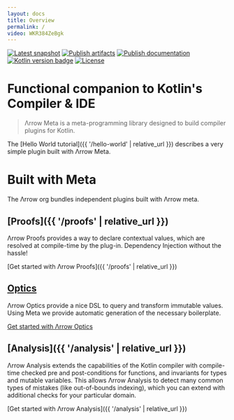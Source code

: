 ```yaml
---
layout: docs
title: Overview
permalink: /
video: WKR384ZeBgk
---
```


[![Latest snapshot](https://img.shields.io/maven-metadata/v?color=0576b6&label=latest%20snapshot&metadataUrl=https%3A%2F%2Foss.sonatype.org%2Fservice%2Flocal%2Frepositories%2Fsnapshots%2Fcontent%2Fio%2Farrow-kt%2Farrow-meta%2Fmaven-metadata.xml)](https://oss.sonatype.org/service/local/repositories/snapshots/content/io/arrow-kt/arrow-meta/)
[![Publish artifacts](https://github.com/arrow-kt/arrow-meta/workflows/Publish%20Artifacts/badge.svg)](https://github.com/arrow-kt/arrow-meta/actions?query=workflow%3A%22Publish+Artifacts%22)
[![Publish documentation](https://github.com/arrow-kt/arrow-meta/workflows/Publish%20Documentation/badge.svg)](https://github.com/arrow-kt/arrow-meta/actions?query=workflow%3A%22Publish+Documentation%22)
[![Kotlin version badge](https://img.shields.io/badge/kotlin-1.5-blue.svg)](https://kotlinlang.org/docs/whatsnew15.html)
[![License](https://img.shields.io/badge/License-Apache%202.0-blue.svg)](http://www.apache.org/licenses/LICENSE-2.0)

# Functional companion to Kotlin's Compiler & IDE

> Λrrow Meta is a meta-programming library designed to build compiler plugins for Kotlin.

The [Hello World tutorial]({{ '/hello-world' | relative_url }}) describes a very simple plugin built with Λrrow Meta. 

# Built with Meta

The Λrrow org bundles independent plugins built with Λrrow meta.

## [Proofs]({{ '/proofs' | relative_url }})

Λrrow Proofs provides a way to declare contextual values, which are resolved at compile-time by the plug-in. Dependency Injection without the hassle!

[Get started with Λrrow Proofs]({{ '/proofs' | relative_url }})

## [Optics](https://arrow-kt.io/docs/optics/)

Λrrow Optics provide a nice DSL to query and transform immutable values. Using Meta we provide automatic generation of the necessary boilerplate.

[Get started with Λrrow Optics](https://arrow-kt.io/docs/optics/)


## [Analysis]({{ '/analysis' | relative_url }})

Λrrow Analysis extends the capabilities of the Kotlin compiler with compile-time checked pre and post-conditions for functions, and invariants for types and mutable variables. This allows Λrrow Analysis to detect many common types of mistakes (like out-of-bounds indexing), which you can extend with additional checks for your particular domain.

[Get started with Λrrow Analysis]({{ '/analysis' | relative_url }})